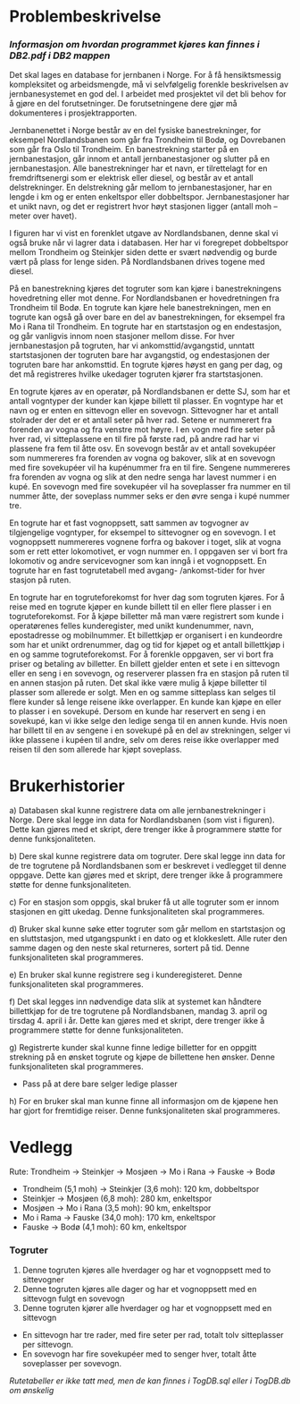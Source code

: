 # Problembeskrivelse

### *Informasjon om hvordan programmet kjøres kan finnes i DB2.pdf i DB2 mappen*

Det skal lages en database for jernbanen i Norge. For å få hensiktsmessig kompleksitet og
arbeidsmengde, må vi selvfølgelig forenkle beskrivelsen av jernbanesystemet en god del. I arbeidet
med prosjektet vil det bli behov for å gjøre en del forutsetninger. De forutsetningene dere gjør må
dokumenteres i prosjektrapporten.

Jernbanenettet i Norge består av en del fysiske banestrekninger, for eksempel Nordlandsbanen som
går fra Trondheim til Bodø, og Dovrebanen som går fra Oslo til Trondheim. En banestrekning starter
på en jernbanestasjon, går innom et antall jernbanestasjoner og slutter på en jernbanestasjon. Alle
banestrekninger har et navn, er tilrettelagt for en fremdriftsenergi som er elektrisk eller diesel, og
består av et antall delstrekninger. En delstrekning går mellom to jernbanestasjoner, har en lengde i km
og er enten enkeltspor eller dobbeltspor. Jernbanestasjoner har et unikt navn, og det er registrert hvor
høyt stasjonen ligger (antall moh – meter over havet).

I figuren har vi vist en forenklet utgave av Nordlandsbanen, denne skal vi også bruke når vi lagrer data
i databasen. Her har vi foregrepet dobbeltspor mellom Trondheim og Steinkjer siden dette er svært
nødvendig og burde vært på plass for lenge siden. På
Nordlandsbanen drives togene med diesel.

På en banestrekning kjøres det togruter som kan kjøre i
banestrekningens hovedretning eller mot denne. For
Nordlandsbanen er hovedretningen fra Trondheim til Bodø. En
togrute kan kjøre hele banestrekningen, men en togrute kan også gå
over bare en del av banestrekningen, for eksempel fra Mo i Rana til
Trondheim. En togrute har en startstasjon og en endestasjon, og går
vanligvis innom noen stasjoner mellom disse. For hver
jernbanestasjon på togruten, har vi ankomsttid/avgangstid, unntatt
startstasjonen der togruten bare har avgangstid, og endestasjonen
der togruten bare har ankomsttid. En togrute kjøres høyst en gang
per dag, og det må registreres hvilke ukedager togruten kjører fra
startstasjonen.

En togrute kjøres av en operatør, på Nordlandsbanen er dette SJ,
som har et antall vogntyper der kunder kan kjøpe billett til plasser.
En vogntype har et navn og er enten en sittevogn eller en sovevogn.
Sittevogner har et antall stolrader der det er et antall seter på hver
rad. Setene er nummerert fra forenden av vogna og fra venstre mot
høyre. I en vogn med fire seter på hver rad, vi sitteplassene en til fire
på første rad, på andre rad har vi plassene fra fem til åtte osv. En
sovevogn består av et antall sovekupéer som nummereres fra
forenden av vogna og bakover, slik at en sovevogn med fire
sovekupéer vil ha kupénummer fra en til fire. Sengene nummereres fra forenden av vogna og slik at
den nedre senga har lavest nummer i en kupé. En sovevogn med fire sovekupéer vil ha soveplasser fra
nummer en til nummer åtte, der soveplass nummer seks er den øvre senga i kupé nummer tre.

En togrute har et fast vognoppsett, satt sammen av togvogner av tilgjengelige vogntyper, for eksempel
to sittevogner og en sovevogn. I et vognoppsett nummereres vognene forfra og bakover i toget, slik at
vogna som er rett etter lokomotivet, er vogn nummer en. I oppgaven ser vi bort fra lokomotiv og andre
servicevogner som kan inngå i et vognoppsett. En togrute har en fast togrutetabell med avgang-
/ankomst-tider for hver stasjon på ruten.

En togrute har en togruteforekomst for hver dag som togruten kjøres. For å reise med en togrute
kjøper en kunde billett til en eller flere plasser i en togruteforekomst. For å kjøpe billetter må man 
være registrert som kunde i operatørenes felles kunderegister, med unikt kundenummer, navn, epostadresse og mobilnummer. Et billettkjøp er organisert i en kundeordre som har et unikt
ordrenummer, dag og tid for kjøpet og et antall billettkjøp i en og samme togruteforekomst. For å
forenkle oppgaven, ser vi bort fra priser og betaling av billetter. En billett gjelder enten et sete i en
sittevogn eller en seng i en sovevogn, og reserverer plassen fra en stasjon på ruten til en annen stasjon
på ruten. Det skal ikke være mulig å kjøpe billetter til plasser som allerede er solgt. Men en og samme
sitteplass kan selges til flere kunder så lenge reisene ikke overlapper. En kunde kan kjøpe en eller to
plasser i en sovekupé. Dersom en kunde har reservert en seng i en sovekupé, kan vi ikke selge den
ledige senga til en annen kunde. Hvis noen har billett til en av sengene i en sovekupé på en del av
strekningen, selger vi ikke plassene i kupéen til andre, selv om deres reise ikke overlapper med reisen
til den som allerede har kjøpt soveplass.

# Brukerhistorier
a) Databasen skal kunne registrere data om alle jernbanestrekninger i Norge. Dere skal legge inn
data for Nordlandsbanen (som vist i figuren). Dette kan gjøres med et skript, dere trenger ikke å
programmere støtte for denne funksjonaliteten.

b) Dere skal kunne registrere data om togruter. Dere skal legge inn data for de tre togrutene på
Nordlandsbanen som er beskrevet i vedlegget til denne oppgave. Dette kan gjøres med et skript,
dere trenger ikke å programmere støtte for denne funksjonaliteten.

c) For en stasjon som oppgis, skal bruker få ut alle togruter som er innom stasjonen en gitt ukedag.
Denne funksjonaliteten skal programmeres.

d) Bruker skal kunne søke etter togruter som går mellom en startstasjon og en sluttstasjon, med
utgangspunkt i en dato og et klokkeslett. Alle ruter den samme dagen og den neste skal
returneres, sortert på tid. Denne funksjonaliteten skal programmeres.

e) En bruker skal kunne registrere seg i kunderegisteret. Denne funksjonaliteten skal programmeres.

f) Det skal legges inn nødvendige data slik at systemet kan håndtere billettkjøp for de tre togrutene
på Nordlandsbanen, mandag 3. april og tirsdag 4. april i år. Dette kan gjøres med et skript, dere
trenger ikke å programmere støtte for denne funksjonaliteten.

g) Registrerte kunder skal kunne finne ledige billetter for en oppgitt strekning på en ønsket togrute
og kjøpe de billettene hen ønsker. Denne funksjonaliteten skal programmeres.

*  Pass på at dere bare selger ledige plasser

h) For en bruker skal man kunne finne all informasjon om de kjøpene hen har gjort for fremtidige
reiser. Denne funksjonaliteten skal programmeres.


# Vedlegg

Rute: Trondheim -> Steinkjer -> Mosjøen -> Mo i Rana -> Fauske -> Bodø

- Trondheim (5,1 moh) -> Steinkjer (3,6 moh): 120 km, dobbeltspor
- Steinkjer -> Mosjøen (6,8 moh): 280 km, enkeltspor
- Mosjøen -> Mo i Rana (3,5 moh): 90 km, enkeltspor
- Mo i Rama -> Fauske (34,0 moh): 170 km, enkeltspor
- Fauske -> Bodø (4,1 moh): 60 km, enkeltspor

### Togruter
  1. Denne togruten kjøres alle hverdager og har et vognoppsett med to sittevogner
  2. Denne togruten kjøres alle dager og har et vognoppsett med en sittevogn fulgt en sovevogn 
  3. Denne togruten kjører alle hverdager og har et vognoppsett med en sittevogn 

-  En sittevogn har tre rader, med fire seter per rad, totalt tolv sitteplasser per sittevogn.
-  En sovevogn har fire sovekupéer med to senger hver, totalt åtte soveplasser per sovevogn.

*Rutetabeller er ikke tatt med, men de kan finnes i TogDB.sql eller i TogDB.db om ønskelig*


